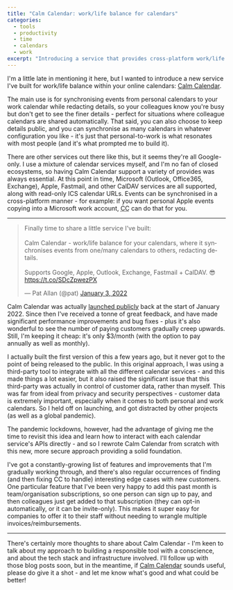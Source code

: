 ```yaml
---
title: "Calm Calendar: work/life balance for calendars"
categories:
  - tools
  - productivity
  - time
  - calendars
  - work
excerpt: "Introducing a service that provides cross-platform work/life balance for your calendars: Calm Calendar - https://calmcalendar.com"
---
```

I'm a little late in mentioning it here, but I wanted to introduce a new service I've built for work/life balance within your online calendars: [Calm Calendar](https://calmcalendar.com).

The main use is for synchronising events from personal calendars to your work calendar while redacting details, so your colleagues know you're busy but don't get to see the finer details - perfect for situations where colleague calendars are shared automatically. That said, you can also choose to keep details public, and you can synchronise as many calendars in whatever configuration you like - it's just that personal-to-work is what resonates with most people (and it's what prompted me to build it).

There are other services out there like this, but it seems they're all Google-only. I use a mixture of calendar services myself, and I'm no fan of closed ecosystems, so having Calm Calendar support a variety of provides was always essential. At this point in time, Microsoft (Outlook, Office365, Exchange), Apple, Fastmail, and other CalDAV services are all supported, along with read-only ICS calendar URLs. Events can be synchronised in a cross-platform manner - for example: if you want personal Apple events copying into a Microsoft work account, <abbr title="Calm Calendar">CC</abbr> can do that for you.

---

<blockquote class="twitter-tweet"><p lang="en" dir="ltr">Finally time to share a little service I&#39;ve built:<br><br>Calm Calendar - work/life balance for your calendars, where it synchronises events from one/many calendars to others, redacting details.<br><br>Supports Google, Apple, Outlook, Exchange, Fastmail + CalDAV. 😎<a href="https://t.co/SDcZpwezPX">https://t.co/SDcZpwezPX</a></p>&mdash; Pat Allan (@pat) <a href="https://twitter.com/pat/status/1477909663869923329?ref_src=twsrc%5Etfw">January 3, 2022</a></blockquote> <script async src="https://platform.twitter.com/widgets.js" charset="utf-8"></script>

Calm Calendar was actually [launched publicly](https://twitter.com/pat/status/1477909663869923329) back at the start of January 2022. Since then I've received a tonne of great feedback, and have made significant performance improvements and bug fixes - plus it's also wonderful to see the number of paying customers gradually creep upwards. Still, I'm keeping it cheap: it's only $3/month (with the option to pay annually as well as monthly).

I actually built the first version of this a few years ago, but it never got to the point of being released to the public. In this original approach, I was using a third-party tool to integrate with all the different calendar services - and this made things a lot easier, but it also raised the significant issue that this third-party was actually in control of customer data, rather than myself. This was far from ideal from privacy and security perspectives - customer data is extremely important, especially when it comes to both personal and work calendars. So I held off on launching, and got distracted by other projects (as well as a global pandemic).

The pandemic lockdowns, however, had the advantage of giving me the time to revisit this idea and learn how to interact with each calendar service's APIs directly - and so I rewrote Calm Calendar from scratch with this new, more secure approach providing a solid foundation.

I've got a constantly-growing list of features and improvements that I'm gradually working through, and there's also regular occurrences of finding (and then fixing CC to handle) interesting edge cases with new customers. One particular feature that I've been very happy to add this past month is team/organisation subscriptions, so one person can sign up to pay, and then colleagues just get added to that subscription (they can opt-in automatically, or it can be invite-only). This makes it super easy for companies to offer it to their staff without needing to wrangle multiple invoices/reimbursements.

---

There's certainly more thoughts to share about Calm Calendar - I'm keen to talk about my approach to building a responsible tool with a conscience, and about the tech stack and infrastructure involved. I'll follow up with those blog posts soon, but in the meantime, if [Calm Calendar](https://calmcalendar.com) sounds useful, please do give it a shot - and let me know what's good and what could be better!
